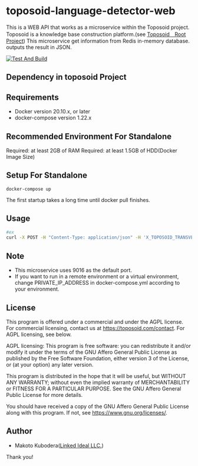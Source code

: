 # toposoid-language-detector-web
This is a WEB API that works as a microservice within the Toposoid project.
Toposoid is a knowledge base construction platform.(see [Toposoid　Root Project](https://github.com/toposoid/toposoid.git))
This microservice get information from Redis in-memory database. outputs the result in JSON.

[![Test And Build](https://github.com/toposoid/toposoid-language-detector-web/actions/workflows/action.yml/badge.svg)](https://github.com/toposoid/toposoid-language-detector-web/actions/workflows/action.yml)

## Dependency in toposoid Project

## Requirements
* Docker version 20.10.x, or later
* docker-compose version 1.22.x

## Recommended Environment For Standalone
Required: at least 2GB of RAM
Required: at least 1.5GB of HDD(Docker Image Size)

## Setup For Standalone
```bssh
docker-compose up
```
The first startup takes a long time until docker pull finishes.
## Usage
```bash
#ex
curl -X POST -H "Content-Type: application/json" -H 'X_TOPOSOID_TRANSVERSAst-user", "username":"guest", "roleId":0, "csrfToken":""}' -d '{"sentence": "これは日本語です。"}'  http://localhost:9017/detectLanguage
```

## Note
* This microservice uses 9016 as the default port.
* If you want to run in a remote environment or a virtual environment, change PRIVATE_IP_ADDRESS in docker-compose.yml according to your environment.

## License
This program is offered under a commercial and under the AGPL license.
For commercial licensing, contact us at https://toposoid.com/contact.  For AGPL licensing, see below.

AGPL licensing:
This program is free software: you can redistribute it and/or modify
it under the terms of the GNU Affero General Public License as published by
the Free Software Foundation, either version 3 of the License, or
(at your option) any later version.

This program is distributed in the hope that it will be useful,
but WITHOUT ANY WARRANTY; without even the implied warranty of
MERCHANTABILITY or FITNESS FOR A PARTICULAR PURPOSE.  See the
GNU Affero General Public License for more details.

You should have received a copy of the GNU Affero General Public License
along with this program.  If not, see <https://www.gnu.org/licenses/>.

## Author
* Makoto Kubodera([Linked Ideal LLC.](https://linked-ideal.com/))

Thank you!